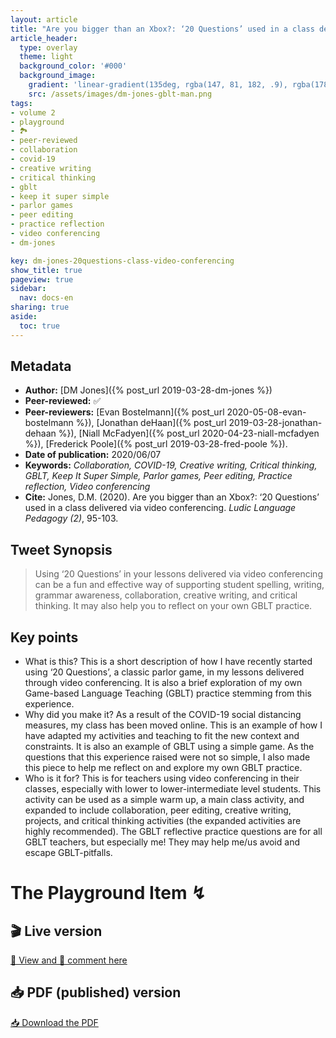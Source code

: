 ```yaml
---
layout: article
title: "Are you bigger than an Xbox?: ‘20 Questions’ used in a class delivered via video conferencing"
article_header:
  type: overlay
  theme: light
  background_color: '#000'
  background_image:
    gradient: 'linear-gradient(135deg, rgba(147, 81, 182, .9), rgba(178, 236, 145 , .9))'
    src: /assets/images/dm-jones-gblt-man.png
tags:
- volume 2
- playground
- 🏞
- peer-reviewed
- collaboration
- covid-19
- creative writing
- critical thinking
- gblt
- keep it super simple
- parlor games
- peer editing
- practice reflection
- video conferencing 
- dm-jones

key: dm-jones-20questions-class-video-conferencing
show_title: true
pageview: true
sidebar:
  nav: docs-en
sharing: true
aside:
  toc: true
---
```


<meta name="citation_title" content="Are you bigger than an Xbox?: ‘20 Questions’ used in a class delivered via video conferencing">
<meta name="citation_author" content="Jones, DM">
<meta name="citation_publication_date" content="2020/06/07">
<meta name="citation_journal_title" content="Ludic Language Pedagogy">
<meta name="citation_volume" content="2">
<meta name="citation_firstpage" content="95">
<meta name="citation_lastpage" content="103">
<meta name="citation_pdf_url" content="http://www.llpjournal.org/assets/publication-pdfs/dm-jones-20questions-class-video-conferencing.pdf">

<!--more-->

## Metadata

- **Author:** [DM Jones]({% post_url 2019-03-28-dm-jones %})
- **Peer-reviewed:** ✅
- **Peer-reviewers:** [Evan Bostelmann]({% post_url 2020-05-08-evan-bostelmann %}), [Jonathan deHaan]({% post_url 2019-03-28-jonathan-dehaan %}), [Niall McFadyen]({% post_url 2020-04-23-niall-mcfadyen %}), [Frederick Poole]({% post_url 2019-03-28-fred-poole %}).
- **Date of publication:** 2020/06/07
- **Keywords:** *Collaboration, COVID-19, Creative writing, Critical thinking, GBLT, Keep It Super Simple, Parlor games, Peer editing, Practice reflection, Video conferencing*
- **Cite:** Jones, D.M. (2020). Are you bigger than an Xbox?: ‘20 Questions’ used in a class delivered via video conferencing. *Ludic Language Pedagogy (2)*, 95-103.


## Tweet Synopsis 

> Using ‘20 Questions’ in your lessons delivered via video conferencing can be a fun and effective way of supporting student spelling, writing, grammar awareness, collaboration, creative writing, and critical thinking. It may also help you to reflect on your own GBLT practice.


## Key points

- What is this? This is a short description of how I have recently started using ‘20 Questions’, a classic parlor game, in my lessons delivered through video conferencing. It is also a brief exploration of my own Game-based Language Teaching (GBLT) practice stemming from this experience.
- Why did you make it? As a result of the COVID-19 social distancing measures, my class has been moved online. This is an example of how I have adapted my activities and teaching to fit the new context and constraints. It is also an example of GBLT using a simple game. As the questions that this experience raised were not so simple, I also made this piece to help me reflect on and explore my own GBLT practice.
- Who is it for? This is for teachers using video conferencing in their classes, especially with lower to lower-intermediate level students. This activity can be used as a simple warm up, a main class activity, and expanded to include collaboration, peer editing, creative writing, projects, and critical thinking activities (the expanded activities are highly recommended). The GBLT reflective practice questions are for all GBLT teachers, but especially me! They may help me/us avoid and escape GBLT-pitfalls.  

# The Playground Item ↯

## 🎬 Live version

<a class="button button--success button--rounded button--lg" href="https://docs.google.com/document/d/1fHLqXDu7-Vs-BcvBne2aXjAkAiXVutc48L9WEr1ufo0/edit?usp=sharing">👀 View and 📝 comment here </a> 

## 📥 PDF (published) version

<a class="button button--action button--rounded button--lg" href="/assets/publication-pdfs/dm-jones-20questions-class-video-conferencing.pdf"><i class="fas fa-file-download"></i> 📥 Download the PDF </a>